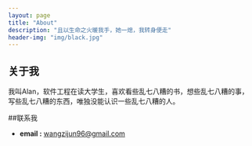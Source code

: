 ```yaml
---
layout: page
title: "About"
description: "且以生命之火暖我手，她一熄，我转身便走"
header-img: "img/black.jpg"
---
```

## 关于我
我叫Alan，软件工程在读大学生，喜欢看些乱七八糟的书，想些乱七八糟的事，写些乱七八糟的东西，唯独没能认识一些乱七八糟的人。


##联系我
* **email :** <wangzijun96@gmail.com>